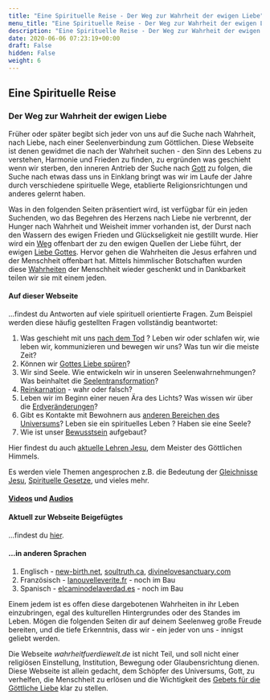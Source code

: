 ```yaml
---
title: "Eine Spirituelle Reise - Der Weg zur Wahrheit der ewigen Liebe"
menu_title: "Eine Spirituelle Reise - Der Weg zur Wahrheit der ewigen Liebe"
description: "Eine Spirituelle Reise - Der Weg zur Wahrheit der ewigen Liebe"
date: 2020-06-06 07:23:19+00:00
draft: False
hidden: False
weight: 6
---
```


## Eine Spirituelle Reise

### Der Weg zur Wahrheit der ewigen Liebe

Früher oder später begibt sich jeder von uns auf die Suche nach Wahrheit, nach Liebe, nach einer Seelenverbindung zum Göttlichen.  Diese Webseite ist denen gewidmet die nach der Wahrheit suchen - den Sinn des Lebens zu verstehen, Harmonie und Frieden zu finden, zu ergründen was geschieht wenn wir sterben, den inneren Antrieb der Suche nach [Gott](/zentrale-themen/wer-oder-was-ist-gott/) zu folgen, die Suche nach etwas dass uns in Einklang bringt was wir im Laufe der Jahre durch verschiedene spirituelle Wege, etablierte Religionsrichtungen und anderes gelernt haben.

Was in den folgenden Seiten präsentiert wird, ist verfügbar für ein jeden Suchenden,  wo das Begehren des Herzens nach Liebe nie verbrennt, der Hunger nach Wahrheit und Weisheit immer vorhanden ist, der Durst nach  den Wassern des ewigen Frieden und Glückseligkeit nie gestillt wurde.  Hier wird ein [Weg](/der-weg-der-goettlichen-liebe/) offenbart der zu den ewigen Quellen der Liebe führt,  der ewigen [Liebe Gottes](/padgett-botschaften/die-gabe-der-goettlichen-liebe/).  Hervor gehen die Wahrheiten die Jesus erfahren und der Menschheit offenbart hat. Mittels himmlischer Botschaften wurden diese [Wahrheiten](/padgett-botschaften/das-wahre-evangelium-neu-uebermittelt-durch-jesus/) der Menschheit wieder geschenkt und in Dankbarkeit teilen wir sie mit einem jeden.  

#### Auf dieser Webseite

...findest du Antworten auf viele spirituell orientierte Fragen. Zum Beispiel werden diese häufig gestellten Fragen vollständig beantwortet:

1. Was geschieht mit uns [nach dem Tod](/das-leben-nach-dem-tod/) ? Leben wir oder schlafen wir, wie leben wir, kommunizieren und bewegen wir uns? Was tun wir die meiste Zeit?
2. Können wir [Gottes Liebe spüren](/padgett-botschaften/das-experiment-die-goettliche-liebe-zu-spuehren/)?
3. Wir sind Seele. Wie entwickeln wir in unseren Seelenwahrnehmungen? Was beinhaltet die [Seelentransformation](/zentrale-themen/der-prozess-der-seelentransformation/)?
4. [Reinkarnation](/das-leben-nach-dem-tod/reinkarnation-wahr-oder-falsch/) - wahr oder falsch?
5. Leben wir im Beginn einer neuen Ära des Lichts? Was wissen wir über die [Erdveränderungen](/zentrale-themen/erdveraenderungen/)?
6. Gibt es Kontakte mit Bewohnern aus [anderen Bereichen des Universums](/spirituelle-themen/freunde-aus-dem-weltall/)? Leben sie ein spirituelles Leben ? Haben sie eine Seele?
7. Wie ist unser [Bewusstsein](/zentrale-themen/der-seelenverstand-und-der-materielle-verstand/) aufgebaut?

Hier findest du auch [aktuelle Lehren Jesu](/jesus-von-nazareth-botschaften/aktuelle-lehren-jesu-2020/), dem Meister des Göttlichen Himmels.

Es werden viele Themen angesprochen z.B. die Bedeutung der [Gleichnisse Jesu](/zentrale-themen/die-gleichnisse-jesu/), [Spirituelle Gesetze](/spirituelle-themen/spirituelle-gesetze/), und vieles mehr.

#### [Videos](/videos/) und [Audios](/audios/)

#### Aktuell zur Webseite Beigefügtes

...findest du [hier](https://search.freefind.com/find.html?id=62743184&w=0&p=0).

#### ...in anderen Sprachen

1. Englisch - [new-birth.net](https://new-birth.net), [soultruth.ca](https://soultruth.ca), [divinelovesanctuary.com](https://divinelovesanctuary.com)
2. Französisch - [lanouvelleverite.fr](https://lanouvelleverite.fr) - noch im Bau
3. Spanisch - [elcaminodelaverdad.es](https://elcaminodelaverdad.es) - noch im Bau

Einem jedem ist es offen diese dargebotenen Wahrheiten in ihr Leben einzubringen, egal des kulturellen Hintergrundes oder des Standes im Leben.  Mögen die folgenden Seiten dir auf deinem Seelenweg große Freude bereiten, und die tiefe Erkenntnis, dass wir - ein jeder von uns - innigst geliebt werden.

Die Webseite *wahrheitfuerdiewelt.de* ist nicht Teil, und soll nicht einer religiösen Einstellung, Institution, Bewegung oder Glaubensrichtung dienen.  Diese Webseite ist allein gedacht, dem Schöpfer des Universums, Gott, zu verhelfen, die Menschheit zu erlösen und die Wichtigkeit des [Gebets für die Göttliche Liebe](/die-gemeinschaft-der-goettlichen-liebe/das-gebet/) klar zu stellen.
